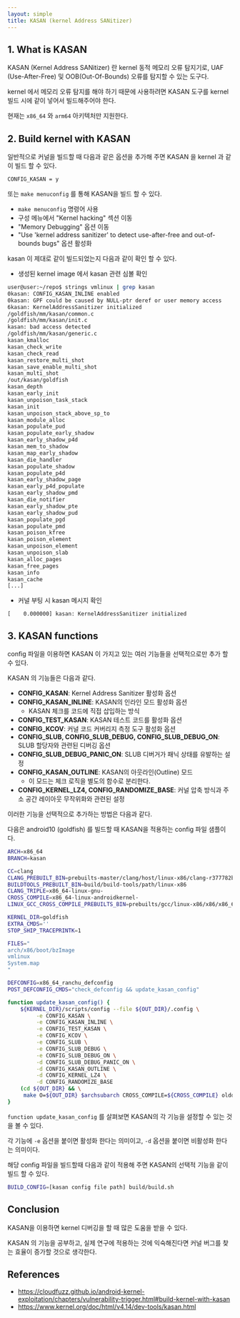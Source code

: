 ```yaml
---
layout: simple
title: KASAN (kernel Address SANitizer)
---
```


## **1. What is KASAN**

KASAN (Kernel Address SANitizer) 란 kernel 동적 메모리 오류 탐지기로, UAF (Use-After-Free) 및 OOB(Out-Of-Bounds) 오류를 탐지할 수 있는 도구다.

kernel 에서 메모리 오류 탐지를 해야 하기 때문에 사용하려면 KASAN 도구를 kernel 빌드 시에 같이 넣어서 빌드해주어야 한다. 

현재는 `x86_64` 와 `arm64` 아키텍처만 지원한다. 


## **2. Build kernel with KASAN**

일반적으로 커널을 빌드할 때 다음과 같은 옵션을 추가해 주면 KASAN 을 kernel 과 같이 빌드 할 수 있다. 

```bash
CONFIG_KASAN = y
```

또는 `make menuconfig` 를 통해 KASAN을 빌드 할 수 있다. 

+ `make menuconfig` 명령어 사용
+ 구성 메뉴에서 "Kernel hacking" 섹션 이동
+ "Memory Debugging" 옵션 이동
+ "Use 'kernel address sanitizer' to detect use-after-free and out-of-bounds bugs" 옵션 활성화

kasan 이 제대로 같이 빌드되었는지 다음과 같이 확인 할 수 있다.

+ 생성된 kernel image 에서 kasan 관련 심볼 확인
```bash
user@user:~/repo$ strings vmlinux | grep kasan
0kasan: CONFIG_KASAN_INLINE enabled
0kasan: GPF could be caused by NULL-ptr deref or user memory access
6kasan: KernelAddressSanitizer initialized
/goldfish/mm/kasan/common.c
/goldfish/mm/kasan/init.c
kasan: bad access detected
/goldfish/mm/kasan/generic.c
kasan_kmalloc
kasan_check_write
kasan_check_read
kasan_restore_multi_shot
kasan_save_enable_multi_shot
kasan_multi_shot
/out/kasan/goldfish
kasan_depth
kasan_early_init
kasan_unpoison_task_stack
kasan_init
kasan_unpoison_stack_above_sp_to
kasan_module_alloc
kasan_populate_pud
kasan_populate_early_shadow
kasan_early_shadow_p4d
kasan_mem_to_shadow
kasan_map_early_shadow
kasan_die_handler
kasan_populate_shadow
kasan_populate_p4d
kasan_early_shadow_page
kasan_early_p4d_populate
kasan_early_shadow_pmd
kasan_die_notifier
kasan_early_shadow_pte
kasan_early_shadow_pud
kasan_populate_pgd
kasan_populate_pmd
kasan_poison_kfree
kasan_poison_element
kasan_unpoison_element
kasan_unpoison_slab
kasan_alloc_pages
kasan_free_pages
kasan_info
kasan_cache
[...]
```
+ 커널 부팅 시 kasan 메시지 확인
```
[    0.000000] kasan: KernelAddressSanitizer initialized
```

## **3. KASAN functions**

config 파일을 이용하면 KASAN 이 가지고 있는 여러 기능들을 선택적으로만 추가 할 수 있다. 

KASAN 의 기능들은 다음과 같다. 

+ **CONFIG_KASAN**: Kernel Address Sanitizer 활성화 옵션
+ **CONFIG_KASAN_INLINE**: KASAN의 인라인 모드 활성화 옵션
    + KASAN 체크를 코드에 직접 삽입하는 방식
+ **CONFIG_TEST_KASAN**: KASAN 테스트 코드를 활성화 옵션
+ **CONFIG_KCOV**: 커널 코드 커버리지 측정 도구 활성화 옵션
+ **CONFIG_SLUB, CONFIG_SLUB_DEBUG, CONFIG_SLUB_DEBUG_ON**: SLUB 할당자와 관련된 디버깅 옵션
+ **CONFIG_SLUB_DEBUG_PANIC_ON**: SLUB 디버거가 패닉 상태를 유발하는 설정
+ **CONFIG_KASAN_OUTLINE**: KASAN의 아웃라인(Outline) 모드 
    + 이 모드는 체크 로직을 별도의 함수로 분리한다.
+ **CONFIG_KERNEL_LZ4, CONFIG_RANDOMIZE_BASE**: 커널 압축 방식과 주소 공간 레이아웃 무작위화와 관련된 설정

이러한 기능을 선택적으로 추가하는 방법은 다음과 같다. 

다음은 android10 (goldfish) 를 빌드할 때 KASAN을 적용하는 config 파일 샘플이다. 

```bash
ARCH=x86_64
BRANCH=kasan

CC=clang
CLANG_PREBUILT_BIN=prebuilts-master/clang/host/linux-x86/clang-r377782b/bin
BUILDTOOLS_PREBUILT_BIN=build/build-tools/path/linux-x86
CLANG_TRIPLE=x86_64-linux-gnu-
CROSS_COMPILE=x86_64-linux-androidkernel-
LINUX_GCC_CROSS_COMPILE_PREBUILTS_BIN=prebuilts/gcc/linux-x86/x86/x86_64-linux-android-4.9/bin

KERNEL_DIR=goldfish
EXTRA_CMDS=''
STOP_SHIP_TRACEPRINTK=1

FILES="
arch/x86/boot/bzImage
vmlinux
System.map
"

DEFCONFIG=x86_64_ranchu_defconfig
POST_DEFCONFIG_CMDS="check_defconfig && update_kasan_config"

function update_kasan_config() {
    ${KERNEL_DIR}/scripts/config --file ${OUT_DIR}/.config \
         -e CONFIG_KASAN \
         -e CONFIG_KASAN_INLINE \
         -e CONFIG_TEST_KASAN \
         -e CONFIG_KCOV \
         -e CONFIG_SLUB \
         -e CONFIG_SLUB_DEBUG \
         -e CONFIG_SLUB_DEBUG_ON \
         -d CONFIG_SLUB_DEBUG_PANIC_ON \
         -d CONFIG_KASAN_OUTLINE \
         -d CONFIG_KERNEL_LZ4 \
         -d CONFIG_RANDOMIZE_BASE
    (cd ${OUT_DIR} && \
     make O=${OUT_DIR} $archsubarch CROSS_COMPILE=${CROSS_COMPILE} olddefconfig)
}
```

`function update_kasan_config` 를 살펴보면 KASAN의 각 기능을 설정할 수 있는 것을 볼 수 있다. 

각 기능에 `-e` 옵션을 붙이면 활성화 한다는 의미이고, `-d` 옵션을 붙이면 비활성화 한다는 의미이다. 

해당 config 파일을 빌드할때 다음과 같이 적용해 주면 KASAN의 선택적 기능을 같이 빌드 할 수 있다. 

```bash
BUILD_CONFIG=[kasan config file path] build/build.sh
```

## **Conclusion**

KASAN을 이용하면 kernel 디버깅을 할 때 많은 도움을 받을 수 있다. 

KASAN 의 기능을 공부하고, 실제 연구에 적용하는 것에 익숙해진다면 커널 버그를 찾는 효율이 증가할 것으로 생각한다. 

## **References**

+ <https://cloudfuzz.github.io/android-kernel-exploitation/chapters/vulnerability-trigger.html#build-kernel-with-kasan>
+ <https://www.kernel.org/doc/html/v4.14/dev-tools/kasan.html>